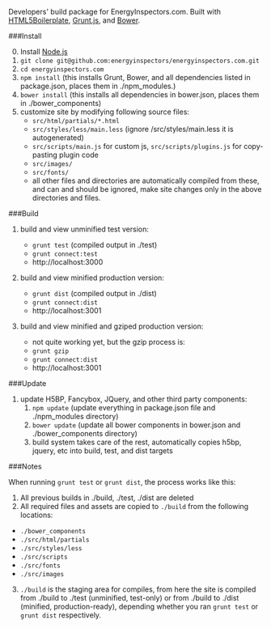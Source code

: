 Developers' build package for EnergyInspectors.com.  Built with [HTML5Boilerplate][1], [Grunt.js][3], and [Bower][4].

###Install

0.  Install [Node.js][2]
1.  `git clone git@github.com:energyinspectors/energyinspectors.com.git`
2.  `cd energyinspectors.com`
2.  `npm install`  (this installs Grunt, Bower, and all dependencies listed in package.json, places them in ./npm_modules.)
3.  `bower install` (this installs all dependencies in bower.json, places them in ./bower_components)
4.  customize site by modifying following source files:
    - `src/html/partials/*.html`
    - `src/styles/less/main.less` (ignore /src/styles/main.less it is autogenerated)
    - `src/scripts/main.js` for custom js, `src/scripts/plugins.js` for copy-pasting plugin code
    - `src/images/`
    - `src/fonts/`
    - all other files and directories are automatically compiled from these, and can and should be ignored, make site changes only in the above directories and files.

###Build

1.  build and view unminified test version:
    - `grunt test`  (compiled output in ./test)
    - `grunt connect:test`
    - http://localhost:3000

2.  build and view minified production version:
    - `grunt dist`  (compiled output in ./dist)
    - `grunt connect:dist`
    - http://localhost:3001

3.  build and view minified and gziped production version:
    - not quite working yet, but the gzip process is:
    - `grunt gzip`
    - `grunt connect:dist`
    - http://localhost:3001

###Update

1.  update H5BP, Fancybox, JQuery, and other third party components:
    1. `npm update`  (update everything in package.json file and ./npm_modules directory)
    2. `bower update` (update all bower components in bower.json and ./bower_components directory)
    3. build system takes care of the rest, automatically copies h5bp, jquery, etc into build, test, and dist targets

###Notes

When running `grunt test` or `grunt dist`, the process works like this:

1.  All previous builds in ./build, ./test, ./dist are deleted
2.  All required files and assets are copied to `./build` from the following locations:
  - `./bower_components`
  - `./src/html/partials`
  - `./src/styles/less`
  - `./src/scripts`
  - `./src/fonts`
  - `./src/images`
3.  `./build` is the staging area for compiles, from here the site is compiled from ./build to ./test (unminified, test-only) or from ./build to ./dist (minified, production-ready), depending whether you ran `grunt test` or `grunt dist` respectively.



[1]:http://html5boilerplate.com/
[2]:http://nodejs.org/
[3]:http://gruntjs.com/
[4]:http://bower.io/
